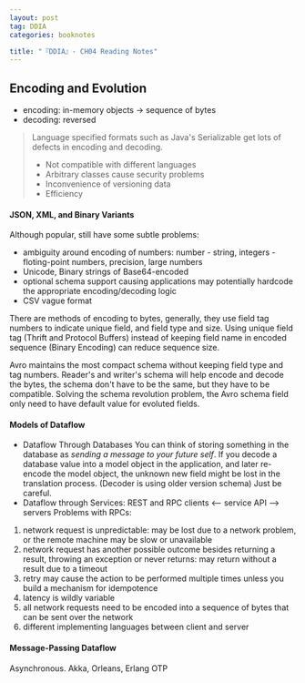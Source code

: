 ```yaml
---
layout: post
tag: DDIA
categories: booknotes

title: "『DDIA』- CH04 Reading Notes"
---
```


## Encoding and Evolution
- encoding: in-memory objects -> sequence of bytes
- decoding: reversed

> Language specified formats such as Java's Serializable get lots of defects in encoding and decoding.
> - Not compatible with different languages
> - Arbitrary classes cause security problems
> - Inconvenience of versioning data
> - Efficiency
<!--more-->

#### JSON, XML, and Binary Variants
Although popular, still have some subtle problems:
- ambiguity around encoding of numbers: number - string, integers - floting-point numbers, precision, large numbers
- Unicode, Binary strings of Base64-encoded
- optional schema support causing applications may potentially hardcode the appropriate encoding/decoding logic
- CSV vague format

There are methods of encoding to bytes, generally, they use field tag numbers to indicate unique field, and field type and size. Using unique field tag (Thrift and Protocol Buffers) instead of keeping field name in encoded sequence (Binary Encoding) can reduce sequence size.

Avro maintains the most compact schema without keeping field type and tag numbers. Reader's and writer's schema will help encode and decode the bytes, the schema don't have to be the same, but they have to be compatible. Solving the schema revolution problem, the Avro schema field only need to have default value for evoluted fields.

#### Models of Dataflow
* Dataflow Through Databases
You can think of storing something in the database as *sending a message to your future self*.
If you decode a database value into a model object in the application, and later re-encode the model object, the unknown new field might be lost in the translation process. (Decoder is using older version schema) Just be careful.
* Dataflow through Services: REST and RPC
clients <-- service API --> servers
Problems with RPCs:
1. network request is unpredictable: may be lost due to a network problem, or the remote machine may be slow or unavailable
2. network request has another possible outcome besides returning a result, throwing an exception or never returns: may return without a result due to a timeout
3. retry may cause the action to be performed multiple times unless you build a mechanism for idempotence
4. latency is wildly variable
5. all network requests need to be encoded into a sequence of bytes that can be sent over the network
6. different implementing languages between client and server

#### Message-Passing Dataflow
Asynchronous.
Akka, Orleans, Erlang OTP

